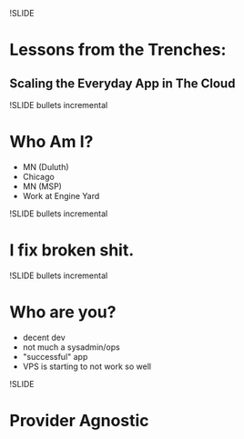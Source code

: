 !SLIDE
# Lessons from the Trenches: #
##  Scaling the Everyday App in The Cloud ##

!SLIDE bullets incremental
# Who Am I? #

* MN (Duluth)
* Chicago
* MN (MSP)
* Work at Engine Yard

!SLIDE bullets incremental
# I fix broken shit. #

!SLIDE bullets incremental 

# Who are you? #
* decent dev
* not much a sysadmin/ops
* "successful" app
* VPS is starting to not work so well

!SLIDE

# Provider Agnostic #